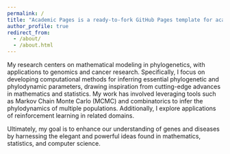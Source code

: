```yaml
---
permalink: /
title: "Academic Pages is a ready-to-fork GitHub Pages template for academic personal websites"
author_profile: true
redirect_from: 
  - /about/
  - /about.html
---
```


My research centers on mathematical modeling in phylogenetics, with applications to genomics and cancer research. Specifically, I focus on developing computational methods for inferring essential phylogenetic and phylodynamic parameters, drawing inspiration from cutting-edge advances in mathematics and statistics. My work has involved leveraging tools such as Markov Chain Monte Carlo (MCMC) and combinatorics to infer the phylodynamics of multiple populations. Additionally, I explore applications of reinforcement learning in related domains.

Ultimately, my goal is to enhance our understanding of genes and diseases by harnessing the elegant and powerful ideas found in mathematics, statistics, and computer science.
